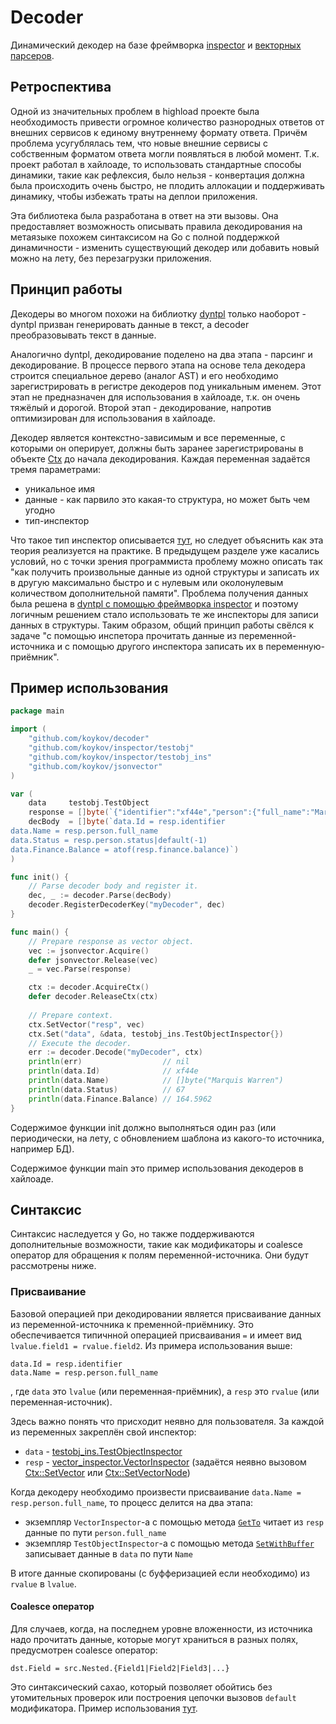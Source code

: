 # Decoder

Динамический декодер на базе фреймворка [inspector](https://github.com/koykov/inspector/blob/master/readme.ru.md) и
[векторных парсеров](https://github.com/koykov/vector/blob/master/readme.ru.md).

## Ретроспектива

Одной из значительных проблем в highload проекте была необходимость привести огромное количество разнородных ответов от
внешних сервисов к единому внутреннему формату ответа. Причём проблема усугублялась тем, что новые внешние сервисы с
собственным форматом ответа могли появляться в любой момент. Т.к. проект работал в хайлоаде, то использовать стандартные
способы динамики, такие как рефлексия, было нельзя - конвертация должна была происходить очень быстро, не плодить
аллокации и поддерживать динамику, чтобы избежать траты на деплои приложения.

Эта библиотека была разработана в ответ на эти вызовы. Она предоставляет возможность описывать правила декодирования на
метаязыке похожем синтаксисом на Go с полной поддержкой динамичности - изменить существующий декодер или добавить новый
можно на лету, без перезагрузки приложения.

## Принцип работы

Декодеры во многом похожи на библиотку [dyntpl](https://github.com/koykov/dyntpl/blob/master/readme.ru.md) только
наоборот - dyntpl призван генерировать данные в текст, а decoder преобразовывать текст в данные.

Аналогично dyntpl, декодирование поделено на два этапа - парсинг и декодирование. В процессе первого этапа на основе тела
декодера строится специальное дерево (аналог AST) и его необходимо зарегистрировать в регистре декодеров под уникальным
именем. Этот этап не предназначен для использования в хайлоаде, т.к. он очень тяжёлый и дорогой.
Второй этап - декодирование, напротив оптимизирован для использования в хайлоаде.

Декодер является контекстно-зависимым и все переменные, с которыми он оперирует, должны быть заранее зарегистрированы в
объекте [Ctx](ctx.go) до начала декодирования. Каждая переменная задаётся тремя параметрами:
* уникальное имя
* данные - как парвило это какая-то структура, но может быть чем угодно
* тип-инспектор

Что такое тип инспектор описывается [тут](https://github.com/koykov/inspector/blob/master/readme.ru.md#%D0%B2%D0%B2%D0%B5%D0%B4%D0%B5%D0%BD%D0%B8%D0%B5),
но следует объяснить как эта теория реализуется на практике. В предыдущем разделе уже касались условий, но с точки зрения
программиста проблему можно описать так "как получить произвольные данные из одной структуры и записать их в другую
максимально быстро и с нулевым или околонулевым количеством дополнительной памяти". Проблема получения данных была решена
в [dyntpl с помощью фреймворка inspector](https://github.com/koykov/inspector/blob/master/readme.ru.md#%D0%B2%D0%B2%D0%B5%D0%B4%D0%B5%D0%BD%D0%B8%D0%B5)
и поэтому логичным решением стало использовать те же инспекторы для записи данных в структуры. Таким образом, общий
принцип работы свёлся к задаче "с помощью инспетора прочитать данные из переменной-источника и с помощью другого
инспектора записать их в переменную-приёмник".

## Пример использования

```go
package main

import (
	"github.com/koykov/decoder"
	"github.com/koykov/inspector/testobj"
	"github.com/koykov/inspector/testobj_ins"
	"github.com/koykov/jsonvector"
)

var (
	data     testobj.TestObject
	response = []byte(`{"identifier":"xf44e","person":{"full_name":"Marquis Warren","status":67},"finance":{"balance":"164.5962"","is_active":true}}`)
	decBody  = []byte(`data.Id = resp.identifier
data.Name = resp.person.full_name
data.Status = resp.person.status|default(-1)
data.Finance.Balance = atof(resp.finance.balance)`)
)

func init() {
	// Parse decoder body and register it.
	dec, _ := decoder.Parse(decBody)
	decoder.RegisterDecoderKey("myDecoder", dec)
}

func main() {
	// Prepare response as vector object.
	vec := jsonvector.Acquire()
	defer jsonvector.Release(vec)
	_ = vec.Parse(response)

	ctx := decoder.AcquireCtx()
	defer decoder.ReleaseCtx(ctx)
	
	// Prepare context.
	ctx.SetVector("resp", vec)
	ctx.Set("data", &data, testobj_ins.TestObjectInspector{})
	// Execute the decoder.
	err := decoder.Decode("myDecoder", ctx)
	println(err)                  // nil
	println(data.Id)              // xf44e
	println(data.Name)            // []byte("Marquis Warren")
	println(data.Status)          // 67
	println(data.Finance.Balance) // 164.5962
}
```

Содержимое функции init должно выполняться один раз (или периодически, на лету, с обновлением шаблона из какого-то
источника, например БД).

Содержимое функции main это пример использования декодеров в хайлоаде.

## Синтаксис

Синтаксис наследуется у Go, но также поддерживаются дополнительные возможности, такие как модификаторы и coalesce
оператор для обращения к полям переменной-источника. Они будут рассмотрены ниже.

### Присваивание

Базовой операцией при декодировании является присваивание данных из переменной-источника к пременной-приёмнику. Это
обеспечивается типичнной операцией присваивания `=` и имеет вид `lvalue.field1 = rvalue.field2`. Из примера использования выше:
```
data.Id = resp.identifier
data.Name = resp.person.full_name
```
, где `data` это `lvalue` (или переменная-приёмник), а `resp` это `rvalue` (или переменная-источник).

Здесь важно понять что присходит неявно для пользователя. За каждой из переменных закреплён свой инспектор:
* `data` - [testobj_ins.TestObjectInspector](https://github.com/koykov/inspector/blob/master/testobj_ins/testobject_ins.go#L19)
* `resp` - [vector_inspector.VectorInspector](https://github.com/koykov/vector_inspector/blob/master/inspector.go#L12) (задаётся неявно вызовом [Ctx::SetVector](https://github.com/koykov/decoder/blob/master/ctx.go#L120) или [Ctx::SetVectorNode](https://github.com/koykov/decoder/blob/master/ctx.go#L128))

Когда декодеру необходимо произвести присваивание `data.Name = resp.person.full_name`, то процесс делится на два этапа:
* экземпляр `VectorInspector`-а с помощью метода [`GetTo`](https://github.com/koykov/vector_inspector/blob/master/inspector.go#L26) читает из `resp` данные по пути `person.full_name`
* экземпляр `TestObjectInspector`-а с помощью метода [`SetWithBuffer`](https://github.com/koykov/inspector/blob/master/testobj_ins/testobject_ins.go#L750) записывает данные в `data` по пути `Name`

В итоге данные скопированы (с буфферизацией если необходимо) из `rvalue` в `lvalue`.

#### Coalesce оператор

Для случаев, когда, на последнем уровне вложенности, из источника надо прочитать данные, которые могут храниться в разных
полях, предусмотрен coalesce оператор:
```
dst.Field = src.Nested.{Field1|Field2|Field3|...}
```

Это синтаксический сахао, который позволяет обойтись без утомительных проверок или построения цепочки вызовов `default`
модификатора. Пример использования [тут](testdata/decoder/decoder4.dec).

